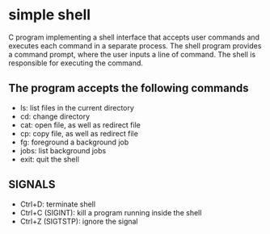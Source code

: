 # simple shell
C program implementing a shell interface that accepts user commands and executes each command in a separate process. The shell program provides a command prompt, where the user inputs a line of command. The shell is responsible for executing the command.

## The program accepts the following commands
- ls: list files in the current directory
- cd: change directory
- cat: open file, as well as redirect file
- cp: copy file, as well as redirect file
- fg: foreground a background job
- jobs: list background jobs
- exit: quit the shell

## SIGNALS
- Ctrl+D: terminate shell
- Ctrl+C (SIGINT): kill a program running inside the shell
- Ctrl+Z (SIGTSTP): ignore the signal